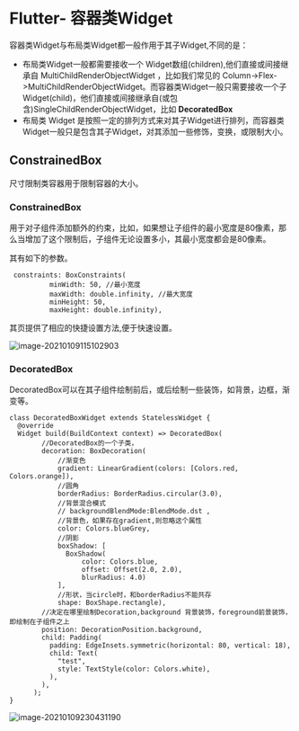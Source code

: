 # Flutter- 容器类Widget

容器类Widget与布局类Widget都一般作用于其子Widget,不同的是：

- 布局类Widget一般都需要接收一个 Widget数组(children),他们直接或间接继承自 MultiChildRenderObjectWidget ，比如我们常见的 Column->Flex->MultiChildRenderObjectWidget。而容器类Widget一般只需要接收一个子Widget(child)，他们直接或间接继承自(或包含)SingleChildRenderObjectWidget，比如 **DecoratedBox**
- 布局类 Widget 是按照一定的排列方式来对其子Widget进行排列，而容器类Widget一般只是包含其子Widget，对其添加一些修饰，变换，或限制大小。



## ConstrainedBox

尺寸限制类容器用于限制容器的大小。

### ConstrainedBox

用于对子组件添加额外的约束，比如，如果想让子组件的最小宽度是80像素，那么当增加了这个限制后，子组件无论设置多小，其最小宽度都会是80像素。

其有如下的参数。

```
 constraints: BoxConstraints(
          minWidth: 50, //最小宽度
          maxWidth: double.infinity, //最大宽度
          minHeight: 50,
          maxHeight: double.infinity),
```

其页提供了相应的快捷设置方法,便于快速设置。

![image-20210109115102903](https://tva1.sinaimg.cn/large/008eGmZEly1gmhavsfyc3j31ei0c4dky.jpg)



### DecoratedBox

DecoratedBox可以在其子组件绘制前后，或后绘制一些装饰，如背景，边框，渐变等。

```
class DecoratedBoxWidget extends StatelessWidget {
  @override
  Widget build(BuildContext context) => DecoratedBox(
        //DecoratedBox的一个子类，
        decoration: BoxDecoration(
            //渐变色
            gradient: LinearGradient(colors: [Colors.red, Colors.orange]),
            //圆角
            borderRadius: BorderRadius.circular(3.0),
            //背景混合模式
            // backgroundBlendMode:BlendMode.dst ,
            //背景色，如果存在gradient,则忽略这个属性
            color: Colors.blueGrey,
            //阴影
            boxShadow: [
              BoxShadow(
                  color: Colors.blue,
                  offset: Offset(2.0, 2.0),
                  blurRadius: 4.0)
            ],
            //形状，当circle时，和borderRadius不能共存
            shape: BoxShape.rectangle),
        //决定在哪里绘制Decoration,background 背景装饰，foreground前景装饰，即绘制在子组件之上
        position: DecorationPosition.background,
        child: Padding(
          padding: EdgeInsets.symmetric(horizontal: 80, vertical: 18),
          child: Text(
            "test",
            style: TextStyle(color: Colors.white),
          ),
        ),
      );
}

```

![image-20210109230431190](https://tva1.sinaimg.cn/large/008eGmZEly1gmhuciy0q6j30b005aaap.jpg)



